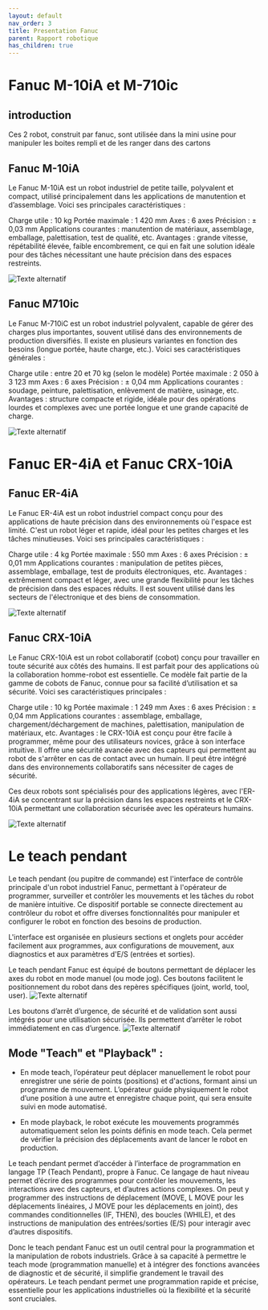 ```yaml
---
layout: default
nav_order: 3
title: Presentation Fanuc
parent: Rapport robotique
has_children: true
---
```


# Fanuc M-10iA et M-710ic

## introduction
Ces 2 robot, construit par fanuc, sont utilisée dans la mini usine pour manipuler les boites rempli et de les ranger dans des cartons

## Fanuc M-10iA

Le Fanuc M-10iA est un robot industriel de petite taille, polyvalent et compact, utilisé principalement dans les applications de manutention et d’assemblage. Voici ses principales caractéristiques :

Charge utile : 10 kg
Portée maximale : 1 420 mm
Axes : 6 axes
Précision : ± 0,03 mm
Applications courantes : manutention de matériaux, assemblage, emballage, palettisation, test de qualité, etc.
Avantages : grande vitesse, répétabilité élevée, faible encombrement, ce qui en fait une solution idéale pour des tâches nécessitant une haute précision dans des espaces restreints.

![Texte alternatif](./photo/Fanuc%20M-10iA.jpg "Le titre de mon image")

## Fanuc M710ic

Le Fanuc M-710iC est un robot industriel polyvalent, capable de gérer des charges plus importantes, souvent utilisé dans des environnements de production diversifiés. Il existe en plusieurs variantes en fonction des besoins (longue portée, haute charge, etc.). Voici ses caractéristiques générales :

Charge utile : entre 20 et 70 kg (selon le modèle)
Portée maximale : 2 050 à 3 123 mm
Axes : 6 axes
Précision : ± 0,04 mm
Applications courantes : soudage, peinture, palettisation, enlèvement de matière, usinage, etc.
Avantages : structure compacte et rigide, idéale pour des opérations lourdes et complexes avec une portée longue et une grande capacité de charge.

![Texte alternatif](./photo/Fanuc%20M710ic.jpg "Le titre de mon image")

# Fanuc ER-4iA et Fanuc CRX-10iA

## Fanuc ER-4iA

Le Fanuc ER-4iA est un robot industriel compact conçu pour des applications de haute précision dans des environnements où l'espace est limité. C'est un robot léger et rapide, idéal pour les petites charges et les tâches minutieuses. Voici ses principales caractéristiques :

Charge utile : 4 kg
Portée maximale : 550 mm
Axes : 6 axes
Précision : ± 0,01 mm
Applications courantes : manipulation de petites pièces, assemblage, emballage, test de produits électroniques, etc.
Avantages : extrêmement compact et léger, avec une grande flexibilité pour les tâches de précision dans des espaces réduits. Il est souvent utilisé dans les secteurs de l'électronique et des biens de consommation.

![Texte alternatif](./photo/Fanuc%20ER-4iA.jpg "Le titre de mon image")

## Fanuc CRX-10iA

Le Fanuc CRX-10iA est un robot collaboratif (cobot) conçu pour travailler en toute sécurité aux côtés des humains. Il est parfait pour des applications où la collaboration homme-robot est essentielle. Ce modèle fait partie de la gamme de cobots de Fanuc, connue pour sa facilité d’utilisation et sa sécurité. Voici ses caractéristiques principales :

Charge utile : 10 kg
Portée maximale : 1 249 mm
Axes : 6 axes
Précision : ± 0,04 mm
Applications courantes : assemblage, emballage, chargement/déchargement de machines, palettisation, manipulation de matériaux, etc.
Avantages : le CRX-10iA est conçu pour être facile à programmer, même pour des utilisateurs novices, grâce à son interface intuitive. Il offre une sécurité avancée avec des capteurs qui permettent au robot de s'arrêter en cas de contact avec un humain. Il peut être intégré dans des environnements collaboratifs sans nécessiter de cages de sécurité.


Ces deux robots sont spécialisés pour des applications légères, avec l'ER-4iA se concentrant sur la précision dans les espaces restreints et le CRX-10iA permettant une collaboration sécurisée avec les opérateurs humains.

![Texte alternatif](./photo/Fanuc%20CRX-10iA.jpg "Le titre de mon image")


# Le teach pendant

Le teach pendant (ou pupitre de commande) est l'interface de contrôle principale d'un robot industriel Fanuc, permettant à l'opérateur de programmer, surveiller et contrôler les mouvements et les tâches du robot de manière intuitive. Ce dispositif portable se connecte directement au contrôleur du robot et offre diverses fonctionnalités pour manipuler et configurer le robot en fonction des besoins de production.

L'interface est organisée en plusieurs sections et onglets pour accéder facilement aux programmes, aux configurations de mouvement, aux diagnostics et aux paramètres d'E/S (entrées et sorties).

Le teach pendant Fanuc est équipé de boutons permettant de déplacer les axes du robot en mode manuel (ou mode jog). Ces boutons facilitent le positionnement du robot dans des repères spécifiques (joint, world, tool, user).
![Texte alternatif](./photo/teach-fanuc.png "Le titre de mon image")

Les boutons d’arrêt d’urgence, de sécurité et de validation sont aussi intégrés pour une utilisation sécurisée. Ils permettent d’arrêter le robot immédiatement en cas d’urgence.
![Texte alternatif](./photo/teach-fanuc2.png "Le titre de mon image")

## Mode "Teach" et "Playback" :

* En mode teach, l’opérateur peut déplacer manuellement le robot pour enregistrer une série de points (positions) et d'actions, formant ainsi un programme de mouvement. L’opérateur guide physiquement le robot d’une position à une autre et enregistre chaque point, qui sera ensuite suivi en mode automatisé.

* En mode playback, le robot exécute les mouvements programmés automatiquement selon les points définis en mode teach. Cela permet de vérifier la précision des déplacements avant de lancer le robot en production.


Le teach pendant permet d’accéder à l’interface de programmation en langage TP (Teach Pendant), propre à Fanuc. Ce langage de haut niveau permet d’écrire des programmes pour contrôler les mouvements, les interactions avec des capteurs, et d’autres actions complexes.
On peut y programmer des instructions de déplacement (MOVE, L MOVE pour les déplacements linéaires, J MOVE pour les déplacements en joint), des commandes conditionnelles (IF, THEN), des boucles (WHILE), et des instructions de manipulation des entrées/sorties (E/S) pour interagir avec d’autres dispositifs.

Donc le teach pendant Fanuc est un outil central pour la programmation et la manipulation de robots industriels. Grâce à sa capacité à permettre le teach mode (programmation manuelle) et à intégrer des fonctions avancées de diagnostic et de sécurité, il simplifie grandement le travail des opérateurs. Le teach pendant permet une programmation rapide et précise, essentielle pour les applications industrielles où la flexibilité et la sécurité sont cruciales.
